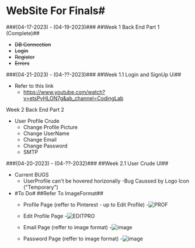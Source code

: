 # WebSite For Finals#
###(04-17-2023) - (04-19-2023)###
##Week 1 Back End Part 1 (Complete)##
  - ~~DB Connection~~
  - ~~Login~~
  - ~~Register~~
  - ~~Errors~~

###(04-21-2023) - (04-??-2023)###
##Week 1.1 Login and SignUp Ui##
- Refer to this link
  - https://www.youtube.com/watch?v=etsPyHLON7g&ab_channel=CodingLab

Week 2 Back End Part 2
- User Profile Crude
  - Change Profile Picture
  - Change UserName
  - Change Email
  - Change Password
  - SMTP

###(04-20-2023) - (04-??-2032)###
##Week 2.1 User Crude UI##
- Current BUGS
  - UserProfile can't be hovered horizonally
    -Bug Caussed by Logo Icon ("Temporary")
- #To Do#
##Refer To ImageFormat##
  - Profile Page (reffer to Pinterest - up to Edit Profile)
    -![PROF](https://user-images.githubusercontent.com/95122978/233504114-a14b477a-2cae-4f1a-86e4-4a46841d55cf.png)
    
  - Edit Profile Page 
    -![EDITPRO](https://user-images.githubusercontent.com/95122978/233504126-0f5d6812-63a0-48bd-a70a-26488ac1a2d1.png)

  - Email Page (reffer to image format)
    -![image](https://user-images.githubusercontent.com/95122978/233497692-7269a262-ac7c-434d-b4d7-5214d05f7f1e.png)
  
  - Password Page (reffer to image format)
    -![image](https://user-images.githubusercontent.com/95122978/233501582-70d35be7-b4e8-44c4-98d2-357cc75b1aad.png)


  
